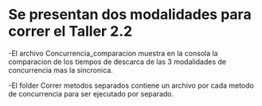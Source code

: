 # Se presentan dos modalidades para correr el Taller 2.2

 -El archivo Concurrencia_comparacion muestra en la consola la comparacion de los tiempos de descarca de las 3 modalidades de concurrencia mas la sincronica.  
 
 -El folder Correr metodos separados contiene un archivo por cada metodo de concurrencia para ser ejecutado por separado.
